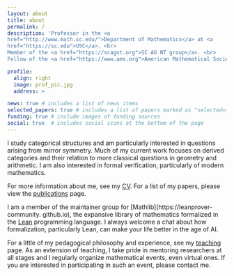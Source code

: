 ```yaml
---
layout: about
title: about
permalink: /
description: 'Professor in the <a
href="http://www.math.sc.edu/">Department of Mathematics</a> at <a
href="https://sc.edu">USC</a>. <br>
Member of the <a href="https://scagnt.org">SC AG NT group</a>. <br>
Fellow of the <a href="https://www.ams.org">American Mathematical Society</a>.<br><br>'

profile:
  align: right
  image: prof_pic.jpg
  address: >

news: true # includes a list of news items
selected_papers: true # includes a list of papers marked as "selected={true}"
funding: true # include images of funding sources
social: true  # includes social icons at the bottom of the page
---
```


I study categorical structures and am particularly interested in questions arising
from mirror symmetry. Much of my current work focuses on derived categories and
their relation to more classical questions in geometry and arithmetic. I am also
interested in formal verification, particularly of modern mathematics.

For more information about me, see my <a href="{{ '/assets/pdf/ballard_cv.pdf'
| prepend: site.baseurl | prepend: site.url }}">CV</a>. For a list of my
papers, please view the <a href="./publications/">publications</a> page.

I am a member of the maintainer group for [Mathlib](https://leanprover-community.
github.io), the expansive library of mathematics formalized in the
[Lean](https://lean-lang.org) programming language. I always welcome a
chat about how formalization, particularly Lean, can make your life better
in the age of AI.

For a little of my pedagogical philosophy and experience, see my <a
href="./teaching">teaching</a> page. As an extension of teaching, I take pride
in mentoring researchers at all stages and I regularly organize mathematical
events, even virtual ones. If you are interested in participating
in such an event, please contact me.
